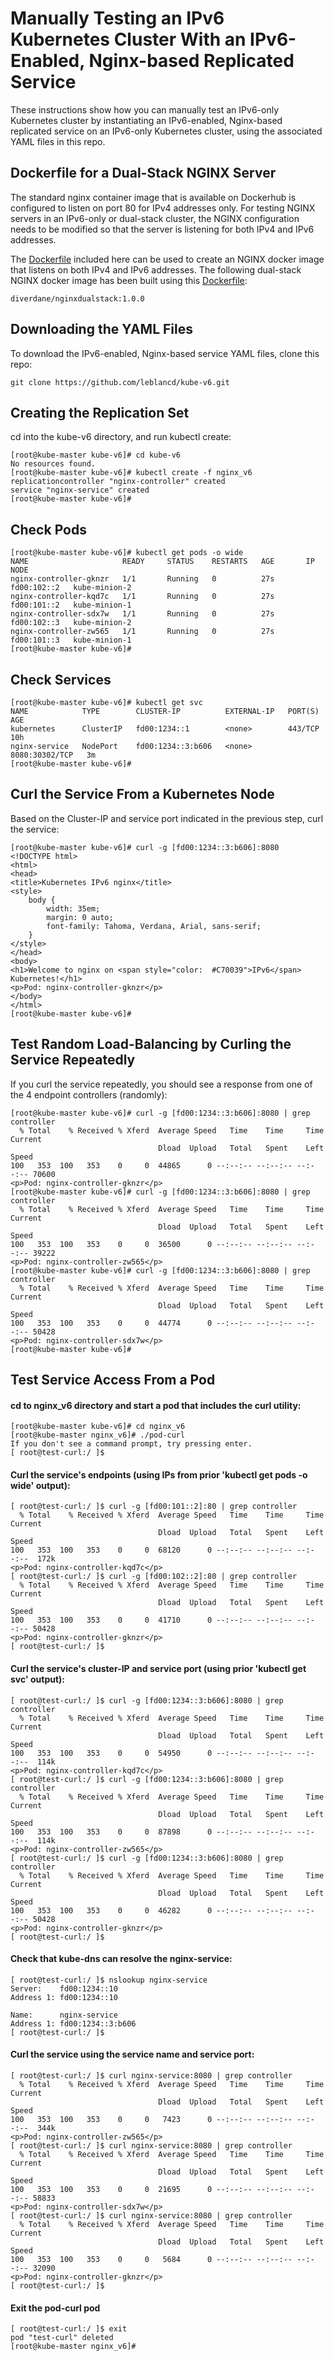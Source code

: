 # Manually Testing an IPv6 Kubernetes Cluster With an IPv6-Enabled, Nginx-based Replicated Service

These instructions show how you can manually test an IPv6-only Kubernetes cluster by instantiating an IPv6-enabled, Nginx-based replicated service on an IPv6-only Kubernetes cluster, using the associated YAML files in this repo.

## Dockerfile for a Dual-Stack NGINX Server
The standard nginx container image that is available on Dockerhub is configured to listen on port 80 for IPv4 addresses only. For testing NGINX servers in an IPv6-only or dual-stack cluster, the NGINX configuration needs to be modified so that the server is listening for both IPv4 and IPv6 addresses.

The [Dockerfile](#Dockerfile) included here can be used to create an NGINX docker image that listens on both IPv4 and IPv6 addresses. The following dual-stack NGINX docker image has been built using this [Dockerfile](#Dockerfile):
```
diverdane/nginxdualstack:1.0.0
```

## Downloading the YAML Files
To download the IPv6-enabled, Nginx-based service YAML files, clone this repo:
```
git clone https://github.com/leblancd/kube-v6.git
```

## Creating the Replication Set
cd into the kube-v6 directory, and run kubectl create:
```
[root@kube-master kube-v6]# cd kube-v6
No resources found.
[root@kube-master kube-v6]# kubectl create -f nginx_v6
replicationcontroller "nginx-controller" created
service "nginx-service" created
[root@kube-master kube-v6]#
```

## Check Pods
```
[root@kube-master kube-v6]# kubectl get pods -o wide
NAME                     READY     STATUS    RESTARTS   AGE       IP            NODE
nginx-controller-gknzr   1/1       Running   0          27s       fd00:102::2   kube-minion-2
nginx-controller-kqd7c   1/1       Running   0          27s       fd00:101::2   kube-minion-1
nginx-controller-sdx7w   1/1       Running   0          27s       fd00:102::3   kube-minion-2
nginx-controller-zw565   1/1       Running   0          27s       fd00:101::3   kube-minion-1
[root@kube-master kube-v6]# 
```

## Check Services
```
[root@kube-master kube-v6]# kubectl get svc
NAME            TYPE        CLUSTER-IP          EXTERNAL-IP   PORT(S)          AGE
kubernetes      ClusterIP   fd00:1234::1        <none>        443/TCP          10h
nginx-service   NodePort    fd00:1234::3:b606   <none>        8080:30302/TCP   3m
[root@kube-master kube-v6]# 
```

## Curl the Service From a Kubernetes Node
Based on the Cluster-IP and service port indicated in the previous step, curl the service:
```
[root@kube-master kube-v6]# curl -g [fd00:1234::3:b606]:8080
<!DOCTYPE html>
<html>
<head>
<title>Kubernetes IPv6 nginx</title> 
<style>
    body {
        width: 35em;
        margin: 0 auto;
        font-family: Tahoma, Verdana, Arial, sans-serif;
    }
</style>
</head>
<body>
<h1>Welcome to nginx on <span style="color:  #C70039">IPv6</span> Kubernetes!</h1>
<p>Pod: nginx-controller-gknzr</p>
</body>
</html>
[root@kube-master kube-v6]# 
```

## Test Random Load-Balancing by Curling the Service Repeatedly
If you curl the service repeatedly, you should see a response from one of the 4 endpoint controllers (randomly):
```
[root@kube-master kube-v6]# curl -g [fd00:1234::3:b606]:8080 | grep controller
  % Total    % Received % Xferd  Average Speed   Time    Time     Time  Current
                                 Dload  Upload   Total   Spent    Left  Speed
100   353  100   353    0     0  44865      0 --:--:-- --:--:-- --:--:-- 70600
<p>Pod: nginx-controller-gknzr</p>
[root@kube-master kube-v6]# curl -g [fd00:1234::3:b606]:8080 | grep controller
  % Total    % Received % Xferd  Average Speed   Time    Time     Time  Current
                                 Dload  Upload   Total   Spent    Left  Speed
100   353  100   353    0     0  36500      0 --:--:-- --:--:-- --:--:-- 39222
<p>Pod: nginx-controller-zw565</p>
[root@kube-master kube-v6]# curl -g [fd00:1234::3:b606]:8080 | grep controller
  % Total    % Received % Xferd  Average Speed   Time    Time     Time  Current
                                 Dload  Upload   Total   Spent    Left  Speed
100   353  100   353    0     0  44774      0 --:--:-- --:--:-- --:--:-- 50428
<p>Pod: nginx-controller-sdx7w</p>
[root@kube-master kube-v6]# 
```

## Test Service Access From a Pod

#### cd to nginx_v6 directory and start a pod that includes the curl utility:
```
[root@kube-master kube-v6]# cd nginx_v6
[root@kube-master nginx_v6]# ./pod-curl
If you don't see a command prompt, try pressing enter.
[ root@test-curl:/ ]$
```

#### Curl the service's endpoints (using IPs from prior 'kubectl get pods -o wide' output):
```
[ root@test-curl:/ ]$ curl -g [fd00:101::2]:80 | grep controller
  % Total    % Received % Xferd  Average Speed   Time    Time     Time  Current
                                 Dload  Upload   Total   Spent    Left  Speed
100   353  100   353    0     0  68120      0 --:--:-- --:--:-- --:--:--  172k
<p>Pod: nginx-controller-kqd7c</p>
[ root@test-curl:/ ]$ curl -g [fd00:102::2]:80 | grep controller
  % Total    % Received % Xferd  Average Speed   Time    Time     Time  Current
                                 Dload  Upload   Total   Spent    Left  Speed
100   353  100   353    0     0  41710      0 --:--:-- --:--:-- --:--:-- 50428
<p>Pod: nginx-controller-gknzr</p>
[ root@test-curl:/ ]$ 
```

#### Curl the service's cluster-IP and service port (using prior 'kubectl get svc' output):
```
[ root@test-curl:/ ]$ curl -g [fd00:1234::3:b606]:8080 | grep controller
  % Total    % Received % Xferd  Average Speed   Time    Time     Time  Current
                                 Dload  Upload   Total   Spent    Left  Speed
100   353  100   353    0     0  54950      0 --:--:-- --:--:-- --:--:--  114k
<p>Pod: nginx-controller-kqd7c</p>
[ root@test-curl:/ ]$ curl -g [fd00:1234::3:b606]:8080 | grep controller
  % Total    % Received % Xferd  Average Speed   Time    Time     Time  Current
                                 Dload  Upload   Total   Spent    Left  Speed
100   353  100   353    0     0  87898      0 --:--:-- --:--:-- --:--:--  114k
<p>Pod: nginx-controller-zw565</p>
[ root@test-curl:/ ]$ curl -g [fd00:1234::3:b606]:8080 | grep controller
  % Total    % Received % Xferd  Average Speed   Time    Time     Time  Current
                                 Dload  Upload   Total   Spent    Left  Speed
100   353  100   353    0     0  46282      0 --:--:-- --:--:-- --:--:-- 50428
<p>Pod: nginx-controller-gknzr</p>
[ root@test-curl:/ ]$ 
```

#### Check that kube-dns can resolve the nginx-service:
```
[ root@test-curl:/ ]$ nslookup nginx-service
Server:    fd00:1234::10
Address 1: fd00:1234::10

Name:      nginx-service
Address 1: fd00:1234::3:b606
[ root@test-curl:/ ]$ 
```

#### Curl the service using the service name and service port:
```
[ root@test-curl:/ ]$ curl nginx-service:8080 | grep controller
  % Total    % Received % Xferd  Average Speed   Time    Time     Time  Current
                                 Dload  Upload   Total   Spent    Left  Speed
100   353  100   353    0     0   7423      0 --:--:-- --:--:-- --:--:--  344k
<p>Pod: nginx-controller-zw565</p>
[ root@test-curl:/ ]$ curl nginx-service:8080 | grep controller
  % Total    % Received % Xferd  Average Speed   Time    Time     Time  Current
                                 Dload  Upload   Total   Spent    Left  Speed
100   353  100   353    0     0  21695      0 --:--:-- --:--:-- --:--:-- 58833
<p>Pod: nginx-controller-sdx7w</p>
[ root@test-curl:/ ]$ curl nginx-service:8080 | grep controller
  % Total    % Received % Xferd  Average Speed   Time    Time     Time  Current
                                 Dload  Upload   Total   Spent    Left  Speed
100   353  100   353    0     0   5684      0 --:--:-- --:--:-- --:--:-- 32090
<p>Pod: nginx-controller-gknzr</p>
[ root@test-curl:/ ]$ 
```

#### Exit the pod-curl pod
```
[ root@test-curl:/ ]$ exit
pod "test-curl" deleted
[root@kube-master nginx_v6]# 
```


